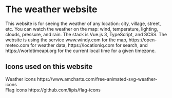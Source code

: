 # The weather website
<p>This website is for seeing the weather of any location: city, village, street, etc. You can watch the weather on the map: wind, temperature, lighting, clouds, pressure, and rain. The stack is Vue.js 3, TypeScript, and SCSS. The website is using the service www.windy.com for the map, https://open-meteo.com for weather data, https://locationiq.com for search, and https://worldtimeapi.org for the current local time for a given timezone.</p>

## Icons used on this website
<div>Weather icons https://www.amcharts.com/free-animated-svg-weather-icons</div>
<div>Flag icons https://github.com/lipis/flag-icons</div>
